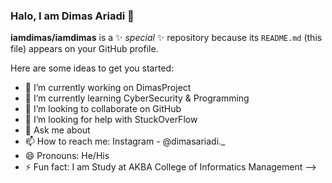 ### Halo, I am Dimas Ariadi 👋


**iamdimas/iamdimas** is a ✨ _special_ ✨ repository because its `README.md` (this file) appears on your GitHub profile.

Here are some ideas to get you started:

- 🔭 I’m currently working on DimasProject
- 🌱 I’m currently learning CyberSecurity & Programming
- 👯 I’m looking to collaborate on GitHub
- 🤔 I’m looking for help with StuckOverFlow
- 💬 Ask me about 
- 📫 How to reach me: Instagram - @dimasariadi._
- 😄 Pronouns: He/His 
- ⚡ Fun fact: I am Study at AKBA College of Informatics Management
-->
